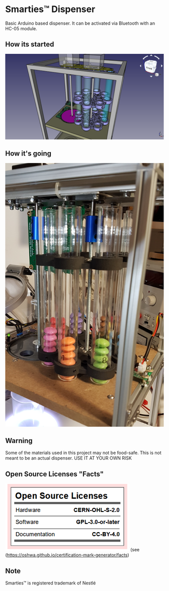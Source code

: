 # Smarties™ Dispenser

Basic Arduino based dispenser. It can be activated via Bluetooth with an HC-05 module.

## How its started
![Rendering of Dispenser](https://github.com/DB375237/smarties/blob/master/images/dispenser.png)

## How it's going
![Actual Photo od Dispenser](https://github.com/DB375237/smarties/blob/master/images/dispenser-after.png)

## Warning
Some of the materials used in this project may not be food-safe. This is not meant to be an actual dispenser.
USE IT AT YOUR OWN RISK

## Open Source Licenses "Facts"
![Open Source Licenses "Facts"](https://github.com/DB375237/smarties/blob/master/images/licenses.png)
(see (https://oshwa.github.io/certification-mark-generator/facts)

## Note
Smarties™ is registered trademark of Nestlé